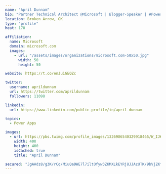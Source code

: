 ```yaml
---
name: "April Dunnam"
bio: "Partner Technical Architect @Microsoft | Blogger-Speaker | #PowerApps, #PowerAutomate, #Office365, #SharePoint | #WIT | #Karaoke Queen"
location: Broken Arrow, OK
type: "profile"
heat: 178

affiliation:
  name: Microsoft
  domain: microsoft.com
  images:
    - url: "/assets/images/organizations/microsoft.com-50x50.jpg"
      width: 50
      height: 50

website: https://t.co/enJuiGEQZc

twitter:
  username: aprildunnam
  url: https://twitter.com/aprildunnam
  followers: 11098

linkedin:
  url: https://www.linkedin.com/public-profile/in/april-dunnam

topics:
  - Power Apps

images:
  - url: https://pbs.twimg.com/profile_images/1326986540329918465/W_IJ6Ih2_400x400.jpg
    width: 400
    height: 400
    isCached: true
    title: "April Dunnam"

secured: "JgAAdz8/g3K/rCq/MiuQa9WE7l7iltOfyw3ZKMXLkEYRj8JJAzUTK/9bVjZKf2c3m6YKKs7neNM0SsWsTFt1hbTwLzzl9reJeTTSf1x5l9FwyARnrhPp+DtpanFvR4k53DtkMRa4W2WEQDQMWER4YIzX6cBXu1OgmxoQ9NxUwmsmdySAq+IlVkYtJys7ewx/M4V1S45KOz3H8lMRiGKJuR6K+dQolAce8iMQM14xV/2JmNb8HJM2xCOQm+fzZtOKRTw+57z8ve2uCtJb5dXenZuo72abTBpb8MmUXNgCqV8iRI8/3F+Ch9HSJRBcx+sWrS8y4H9fR2p+tFrusYr6ywPGoA2UPwYAPKCwicoXg5jM3Eo2/0pm5+yfXCclvoMczBJIYcl6kyKnf1wYtcifaeYbylFxWBRWIvqEfKllK2g=;e1MU/CVg0m1hebVn96LCVg=="
---
```


